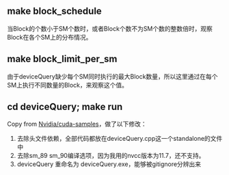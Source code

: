 
## make block_schedule

当Block的个数小于SM个数时，或者Block个数不为SM个数的整数倍时，观察Block在各个SM上的分布情况。

## make block_limit_per_sm

由于deviceQuery缺少每个SM同时执行的最大Block数量，所以这里通过在每个SM上执行不同数量的Block，来观察这个值。

## cd deviceQuery; make run

Copy from [Nvidia/cuda-samples](https://github.com/NVIDIA/cuda-samples/blob/master/Samples/1_Utilities/deviceQuery/README.md)，做了以下修改：
1. 去除头文件依赖，全部代码都放在deviceQuery.cpp这一个standalone的文件中
2. 去除sm_89 sm_90编译选项，因为我用的nvcc版本为11.7，还不支持。
3. deviceQuery 重命名为 deviceQuery.exe，能够被gitignore分辨出来